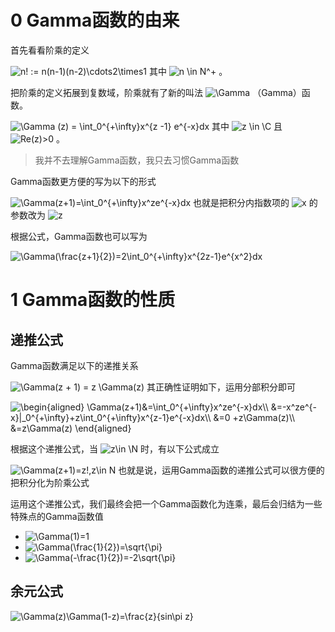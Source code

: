 # 0 Gamma函数的由来

首先看看阶乘的定义

<img src="https://www.zhihu.com/equation?tex=n! := n(n-1)(n-2)\cdots2\times1
%5C%5C+" alt="n! := n(n-1)(n-2)\cdots2\times1
" class="ee_img tr_noresize" eeimg="1">
其中 <img src="https://www.zhihu.com/equation?tex=n \in N^+" alt="n \in N^+" class="ee_img tr_noresize" eeimg="1"> 。



把阶乘的定义拓展到复数域，阶乘就有了新的叫法 <img src="https://www.zhihu.com/equation?tex=\Gamma" alt="\Gamma" class="ee_img tr_noresize" eeimg="1"> （Gamma）函数。

<img src="https://www.zhihu.com/equation?tex=\Gamma (z) = \int_0^{+\infty}x^{z -1} e^{-x}dx
%5C%5C+" alt="\Gamma (z) = \int_0^{+\infty}x^{z -1} e^{-x}dx
" class="ee_img tr_noresize" eeimg="1">
其中 <img src="https://www.zhihu.com/equation?tex=z \in \C" alt="z \in \C" class="ee_img tr_noresize" eeimg="1"> 且 <img src="https://www.zhihu.com/equation?tex=Re(z)>0" alt="Re(z)>0" class="ee_img tr_noresize" eeimg="1"> 。



>我并不去理解Gamma函数，我只去习惯Gamma函数



Gamma函数更方便的写为以下的形式

<img src="https://www.zhihu.com/equation?tex=\Gamma(z+1)=\int_0^{+\infty}x^ze^{-x}dx
%5C%5C+" alt="\Gamma(z+1)=\int_0^{+\infty}x^ze^{-x}dx
" class="ee_img tr_noresize" eeimg="1">
也就是把积分内指数项的 <img src="https://www.zhihu.com/equation?tex=x" alt="x" class="ee_img tr_noresize" eeimg="1"> 的参数改为 <img src="https://www.zhihu.com/equation?tex=z" alt="z" class="ee_img tr_noresize" eeimg="1"> 



根据公式，Gamma函数也可以写为

<img src="https://www.zhihu.com/equation?tex=\Gamma(\frac{z+1}{2})=2\int_0^{+\infty}x^{2z-1}e^{x^2}dx
%5C%5C+" alt="\Gamma(\frac{z+1}{2})=2\int_0^{+\infty}x^{2z-1}e^{x^2}dx
" class="ee_img tr_noresize" eeimg="1">




# 1 Gamma函数的性质



## 递推公式

Gamma函数满足以下的递推关系

<img src="https://www.zhihu.com/equation?tex=\Gamma(z + 1) = z \Gamma(z)
%5C%5C+" alt="\Gamma(z + 1) = z \Gamma(z)
" class="ee_img tr_noresize" eeimg="1">
其正确性证明如下，运用分部积分即可

<img src="https://www.zhihu.com/equation?tex=\begin{aligned}
\Gamma(z+1)&=\int_0^{+\infty}x^ze^{-x}dx\\
&=-x^ze^{-x}|_0^{+\infty}+z\int_0^{+\infty}x^{z-1}e^{-x}dx\\
&=0 +z\Gamma(z)\\
&=z\Gamma(z)
\end{aligned}
%5C%5C+" alt="\begin{aligned}
\Gamma(z+1)&=\int_0^{+\infty}x^ze^{-x}dx\\
&=-x^ze^{-x}|_0^{+\infty}+z\int_0^{+\infty}x^{z-1}e^{-x}dx\\
&=0 +z\Gamma(z)\\
&=z\Gamma(z)
\end{aligned}
" class="ee_img tr_noresize" eeimg="1">


根据这个递推公式，当 <img src="https://www.zhihu.com/equation?tex=z\in \N" alt="z\in \N" class="ee_img tr_noresize" eeimg="1"> 时，有以下公式成立

<img src="https://www.zhihu.com/equation?tex=\Gamma(z+1)=z!,z\in N
%5C%5C+" alt="\Gamma(z+1)=z!,z\in N
" class="ee_img tr_noresize" eeimg="1">
也就是说，运用Gamma函数的递推公式可以很方便的把积分化为阶乘公式



运用这个递推公式，我们最终会把一个Gamma函数化为连乘，最后会归结为一些特殊点的Gamma函数值

+  <img src="https://www.zhihu.com/equation?tex=\Gamma(1)=1" alt="\Gamma(1)=1" class="ee_img tr_noresize" eeimg="1"> 
+  <img src="https://www.zhihu.com/equation?tex=\Gamma(\frac{1}{2})=\sqrt{\pi}" alt="\Gamma(\frac{1}{2})=\sqrt{\pi}" class="ee_img tr_noresize" eeimg="1"> 
+  <img src="https://www.zhihu.com/equation?tex=\Gamma(-\frac{1}{2})=-2\sqrt{\pi}" alt="\Gamma(-\frac{1}{2})=-2\sqrt{\pi}" class="ee_img tr_noresize" eeimg="1"> 



## 余元公式



<img src="https://www.zhihu.com/equation?tex=\Gamma(z)\Gamma(1-z)=\frac{z}{sin\pi z}
%5C%5C+" alt="\Gamma(z)\Gamma(1-z)=\frac{z}{sin\pi z}
" class="ee_img tr_noresize" eeimg="1">




